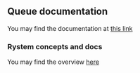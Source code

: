 ## Queue documentation
You may find the documentation at [this link](https://github.com/KeyserDSoze/Rystem.Queue/tree/master/src/Rystem.Queue)

### Rystem concepts and docs
You may find the overview [here](https://github.com/KeyserDSoze/RystemV3)